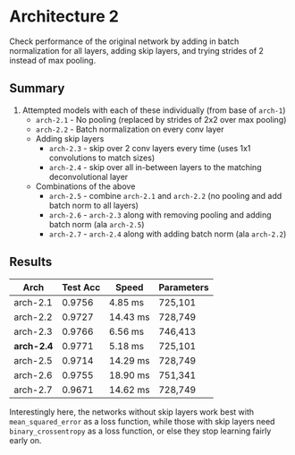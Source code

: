 # Architecture 2
Check performance of the original network by adding in batch normalization for all layers, adding skip layers, and trying strides of 2 instead of max pooling.

## Summary
1. Attempted models with each of these individually (from base of `arch-1`)
   - `arch-2.1` - No pooling (replaced by strides of 2x2 over max pooling)
   - `arch-2.2` - Batch normalization on every conv layer
   - Adding skip layers
     - `arch-2.3` - skip over 2 conv layers every time (uses 1x1 convolutions to match sizes)
     - `arch-2.4` - skip over all in-between layers to the matching deconvolutional layer
   - Combinations of the above
     - `arch-2.5` - combine `arch-2.1` and `arch-2.2` (no pooling and add batch norm to all layers)
     - `arch-2.6` - `arch-2.3` along with removing pooling and adding batch norm (ala `arch-2.5`)
     - `arch-2.7` - `arch-2.4` along with adding batch norm (ala `arch-2.2`)

## Results

Arch | Test Acc | Speed | Parameters
--- | --- | --- | ---
arch-2.1 | 0.9756 | 4.85 ms | 725,101
arch-2.2 | 0.9727 | 14.43 ms | 728,749
arch-2.3 | 0.9766 | 6.56 ms | 746,413
**arch-2.4** | 0.9771 | 5.18 ms | 725,101
arch-2.5 | 0.9714 | 14.29 ms | 728,749
arch-2.6 | 0.9755 | 18.90 ms | 751,341
arch-2.7 | 0.9671 | 14.62 ms | 728,749

Interestingly here, the networks without skip layers work best with `mean_squared_error` as a loss function, while those with skip layers need `binary_crossentropy` as a loss function, or else they stop learning fairly early on.